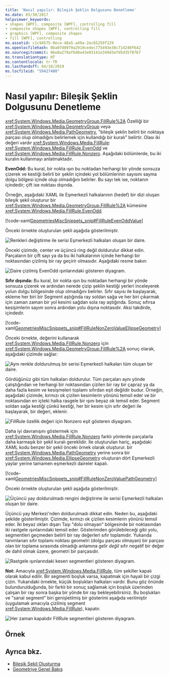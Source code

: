 ```yaml
---
title: 'Nasıl yapılır: Bileşik Şeklin Dolgusunu Denetleme'
ms.date: 03/30/2017
helpviewer_keywords:
- shapes [WPF], composite [WPF], controlling fill
- composite shapes [WPF], controlling fill
- graphics [WPF], composite shapes
- fill [WPF], controlling
ms.assetid: c1c94575-9eca-48a5-a49a-2ec65259f229
ms.openlocfilehash: 0ba07d8979a2910ce4ec775493e38c714240f642
ms.sourcegitcommit: 0be8a279af6d8a43e03141e349d3efd5d35f8767
ms.translationtype: HT
ms.contentlocale: tr-TR
ms.lasthandoff: 04/18/2019
ms.locfileid: "59427480"
---
```

# <a name="how-to-control-the-fill-of-a-composite-shape"></a>Nasıl yapılır: Bileşik Şeklin Dolgusunu Denetleme
<xref:System.Windows.Media.GeometryGroup.FillRule%2A> Özelliği bir <xref:System.Windows.Media.GeometryGroup> veya <xref:System.Windows.Media.PathGeometry>, "bileşik şeklin belirli bir noktaya parçası olup olmadığını belirlemek için kullandığı bir kuralı" belirtir. Olası iki değeri vardır <xref:System.Windows.Media.FillRule>: <xref:System.Windows.Media.FillRule.EvenOdd> ve <xref:System.Windows.Media.FillRule.Nonzero>. Aşağıdaki bölümlerde, bu iki kuralın kullanmayı anlatmaktadır.  
  
 **EvenOdd:** Bu kural, bir nokta ışın bu noktadan herhangi bir yönde sonsuza çizerek ve kestiği belirli bir şeklin içindeki yol bölümlerinin sayısını sayma dolgu bölgesi içinde olup olmadığını belirler. Bu sayı tek ise, noktanın içindedir; çift ise noktası dışında.  
  
 Örneğin, aşağıdaki XAML ile Eşmerkezli halkalarının (hedef) bir dizi oluşan bileşik şekil oluşturur bir <xref:System.Windows.Media.GeometryGroup.FillRule%2A> kümesine <xref:System.Windows.Media.FillRule.EvenOdd>.  
  
 [!code-xaml[GeometriesMiscSnippets_snip#FillRuleEvenOddValue](~/samples/snippets/xaml/VS_Snippets_Wpf/GeometriesMiscSnippets_snip/XAML/FillRuleExample.xaml#fillruleevenoddvalue)]  
  
 Önceki örnekte oluşturulan şekli aşağıda gösterilmiştir.  
  
 ![Renkleri değiştirme ile serisi Eşmerkezli halkaları oluşan bir daire.](./media/how-to-control-the-fill-of-a-composite-shape/fillrule-evenodd-property.png)  
  
 Önceki çizimde, center ve üçüncü ring değil doldurulur dikkat edin. Parçaların bir çift sayı ya da bu iki halkalarının içinde herhangi bir noktasından çizilmiş bir ray geçirir olmasıdır. Aşağıdaki resme bakın:  
  
 ![Daire çizilmiş EvenOdd ışınlarındaki gösteren diyagram.](./media/how-to-control-the-fill-of-a-composite-shape/fillrule-evenodd-rays.png)  
  
 **Sıfır dışında:** Bu kural, bir nokta ışın bu noktadan herhangi bir yönde sonsuza çizerek ve ardından nerede çizip şeklin kestiği yerleri inceleyerek yolun dolgu bölgesinde olup olmadığını belirler. Sıfır sayısı ile başlayarak, ekleme her biri bir Segment aştığında ray soldan sağa ve her biri çıkarmak için zaman zaman bir yol kesimi sağdan sola ray aştığında. Sonuç sıfırsa kesişimlerin sayım sonra ardından yolu dışına noktasıdır. Aksi takdirde, içindedir.  
  
 [!code-xaml[GeometriesMiscSnippets_snip#FillRuleNonZeroValueEllipseGeometry](~/samples/snippets/xaml/VS_Snippets_Wpf/GeometriesMiscSnippets_snip/XAML/FillRuleExample.xaml#fillrulenonzerovalueellipsegeometry)]  
  
 Önceki örnekte, değerini kullanarak <xref:System.Windows.Media.FillRule.Nonzero> için <xref:System.Windows.Media.GeometryGroup.FillRule%2A> sonuç olarak, aşağıdaki çizimde sağlar:  
  
 ![Aynı renkle doldurulmuş bir serisi Eşmerkezli halkaları tüm oluşan bir daire.](./media/how-to-control-the-fill-of-a-composite-shape/fillrule-value-nonzero.png)  
  
 Gördüğünüz gibi tüm halkaları doldurulur. Tüm parçaları aynı yönde çalıştığından ve herhangi bir noktasından çizilen bir ray bir çapraz ya da daha fazla kesim ve kesişmeleri toplamı sıfırdan eşit değildir budur. Örneğin, aşağıdaki çizimde, kırmızı ok çizilen kesimlerin yönünü temsil eder ve bir noktasından en içteki halka rasgele bir ışını beyaz ok temsil eder. Segment soldan sağa kestiği çünkü kestiği, her bir kesim için sıfır değeri ile başlayarak, bir değeri, eklenir.  
  
 ![FillRule özellik değeri için Nonzero eşit gösteren diyagram.](./media/how-to-control-the-fill-of-a-composite-shape/fillrule-value-equal-nonzero.png)  
  
 Daha iyi davranışını göstermek için <xref:System.Windows.Media.FillRule.Nonzero> farklı yönlerde parçalarla daha karmaşık bir şekil kuralı gereklidir. İle oluşturulan hariç, aşağıdaki XAML kodu benzer bir şekil önceki örnek olarak oluşturur. bir <xref:System.Windows.Media.PathGeometry> yerine sonra bir <xref:System.Windows.Media.EllipseGeometry> oluşturan dört Eşmerkezli yaylar yerine tamamen eşmerkezli daireler kapalı.  
  
 [!code-xaml[GeometriesMiscSnippets_snip#FillRuleNonZeroValuePathGeometry](~/samples/snippets/xaml/VS_Snippets_Wpf/GeometriesMiscSnippets_snip/XAML/FillRuleExample.xaml#fillrulenonzerovaluepathgeometry)]  
  
 Önceki örnekte oluşturulan şekli aşağıda gösterilmiştir.  
  
 ![Üçüncü yay doldurulmadı rengini değiştirme ile serisi Eşmerkezli halkaları oluşan bir daire.](./media/how-to-control-the-fill-of-a-composite-shape/pathgeometry-concentric-arcs.png)  
  
 Üçüncü yay Merkezi'nden doldurulmadı dikkat edin. Neden bu, aşağıdaki şekilde gösterilmiştir. Çizimde, kırmızı ok çizilen kesimlerin yönünü temsil eder. İki beyaz okları dışarı Taşı "dolu olmayan" bölgesinde bir noktasından iki rastgele ışınlarındaki temsil eder. Gösterimden görülebileceği gibi yolu, segmentleri geçmeden belirli bir ray değerleri sıfır toplamıdır. Yukarıda tanımlanan sıfır toplamı noktası geometri (dolgu parçası olmayan) bir parçası olan bir toplama sırasında olmadığı anlamına gelir *değil* sıfır negatif bir değer de dahil olmak üzere, geometri bir parçasıdır.  
  
 ![Rastgele ışınlarındaki kesen segmentleri gösteren diyagram.](./media/how-to-control-the-fill-of-a-composite-shape/arbitrary-ray-cross-segment.png)  
  
 **Not:** Amacıyla <xref:System.Windows.Media.FillRule>, tüm şekiller kapalı olarak kabul edilir. Bir segmenti boşluk varsa, kapatmak için hayali bir çizgi çizin. Yukarıdaki örnekte, küçük boşlukları halkaları vardır. Bunu göz önünde bulundurulduğunda, bir farklı bir sonuç sağlamak için boşluk üzerinden çalışan bir ray sonra başka bir yönde bir ray bekleyebilirsiniz. Bu boşlukları ve "sanal segment" biri genişletilmiş bir gösterimi aşağıda verilmiştir (uygulamak amacıyla çizilmiş segment <xref:System.Windows.Media.FillRule>), kapatır.  
  
 ![Her zaman kapalıdır FillRule segmentleri gösteren diyagram.](./media/how-to-control-the-fill-of-a-composite-shape/fillrule-closed-segments.png)  
  
## <a name="example"></a>Örnek  
  
## <a name="see-also"></a>Ayrıca bkz.

- [Bileşik Şekil Oluşturma](how-to-create-a-composite-shape.md)
- [Geometriye Genel Bakış](geometry-overview.md)
